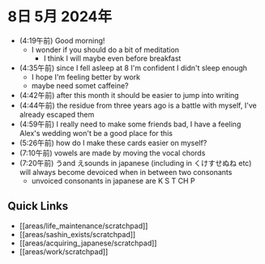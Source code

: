 # 8日 5月 2024年
- (4:19午前) Good morning!
  - I wonder if you should do a bit of meditation
    - I think I will maybe even before breakfast
- (4:35午前) since I fell asleep at 8 I'm confident I didn't sleep enough
  - I hope I'm feeling better by work
  - maybe need somet caffeine?
- (4:42午前) after this month it should be easier to jump into writing
- (4:44午前) the residue from three years ago is a battle with myself, I've already escaped them
- (4:59午前) I really need to make some friends bad, I have a feeling Alex's wedding won't be a good place for this
- (5:26午前) how do I make these cards easier on myself?
- (7:10午前) vowels are made by moving the vocal chords
- (7:20午前) うand えsounds in japanese (including in くけすせぬね etc) will always become devoiced when in between two consonants
  - unvoiced consonants in japanese are K S T CH P






 



## Quick Links
- [[areas/life_maintenance/scratchpad]]
- [[areas/sashin_exists/scratchpad]]
- [[areas/acquiring_japanese/scratchpad]]
- [[areas/work/scratchpad]]
